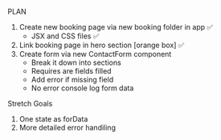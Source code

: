 PLAN

1. Create new booking page via new booking folder in app ✅
   - JSX and CSS files ✅
2. Link booking page in hero section [orange box] ✅
3. Create form via new ContactForm component
   - Break it down into sections
   - Requires are fields filled
   - Add error if missing field
   - No error console log form data

Stretch Goals

1. One state as forData
2. More detailed error handiling
